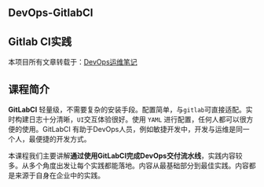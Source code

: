 ## DevOps-GitlabCI
## Gitlab CI实践

本项目所有文章转载于：[DevOps运维笔记](http://www.idevops.site/)


## 课程简介

**GitLabCI** 轻量级，不需要复杂的安装手段。配置简单，与`gitlab`可直接适配。实时构建日志十分清晰，`UI`交互体验很好。使用 `YAML` 进行配置，任何人都可以很方便的使用。GitLabCI 有助于DevOps人员，例如敏捷开发中，开发与运维是同一个人，最便捷的开发方式。

本课程我们主要讲解**通过使用GitLabCI完成DevOps交付流水线**，实践内容较多。从多个角度出发让每个实践都能落地。内容从最基础部分到最佳实践。内容都是来源于自身在企业中的实践。

